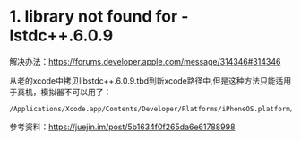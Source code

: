 # 1. library not found for -lstdc++.6.0.9

解决办法：https://forums.developer.apple.com/message/314346#314346

从老的xcode中拷贝libstdc++.6.0.9.tbd到新xcode路径中,但是这种方法只能适用于真机，模拟器不可以用了：

```
/Applications/Xcode.app/Contents/Developer/Platforms/iPhoneOS.platform/Developer/SDKs/iPhoneOS.sdk/usr/lib/libstdc++.6.0.9.tbd
```


参考资料：https://juejin.im/post/5b1634f0f265da6e61788998


